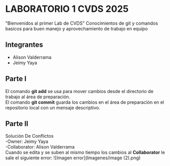 # LABORATORIO 1 CVDS 2025
"Bienvenidos al primer Lab de CVDS"
Conocimientos de git y comandos basicos para buen manejo y aprovechamiento de trabajo en equipo
## Integrantes
- Alison Valderrama
- Jeimy Yaya
## Parte I
El comando **git add** se usa para mover cambios desde el directorio de trabajo al área de preparación.   
El comando **git commit** guarda los cambios en el área de preparación en el repositorio local con un mensaje descriptivo.
## Parte II
Solución De Conflictos  
-Owner: Jeimy Yaya    
-Collaborator: Alison Valderrama    
Cuando se edita y se suben al mismo tiempo los cambios al **Collaborator** le sale el siguiente error:
![Imagen error](Imagenes/image (2).png)




